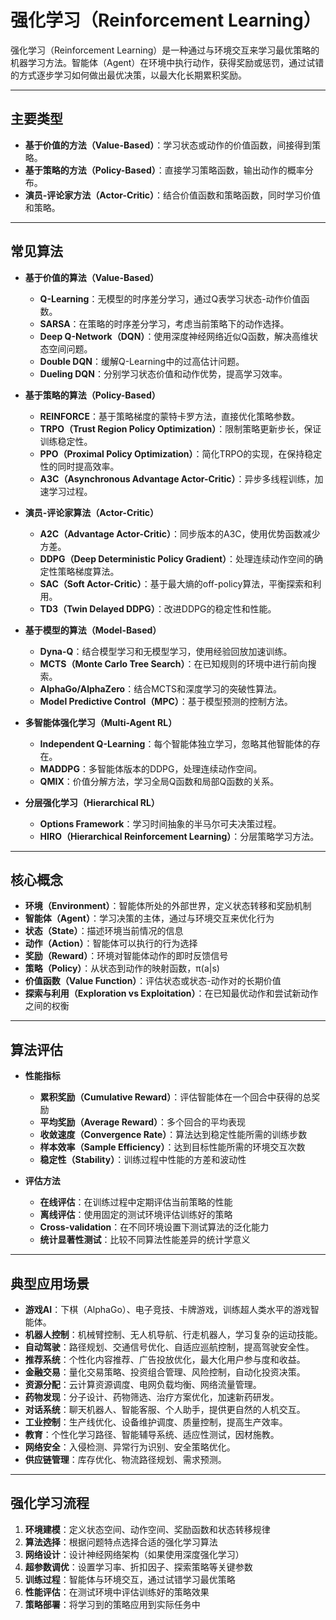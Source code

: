 # 强化学习（Reinforcement Learning）

强化学习（Reinforcement Learning）是一种通过与环境交互来学习最优策略的机器学习方法。智能体（Agent）在环境中执行动作，获得奖励或惩罚，通过试错的方式逐步学习如何做出最优决策，以最大化长期累积奖励。

---

## 主要类型

- **基于价值的方法（Value-Based）**：学习状态或动作的价值函数，间接得到策略。
- **基于策略的方法（Policy-Based）**：直接学习策略函数，输出动作的概率分布。
- **演员-评论家方法（Actor-Critic）**：结合价值函数和策略函数，同时学习价值和策略。

---

## 常见算法

- **基于价值的算法（Value-Based）**
  - **Q-Learning**：无模型的时序差分学习，通过Q表学习状态-动作价值函数。
  - **SARSA**：在策略的时序差分学习，考虑当前策略下的动作选择。
  - **Deep Q-Network（DQN）**：使用深度神经网络近似Q函数，解决高维状态空间问题。
  - **Double DQN**：缓解Q-Learning中的过高估计问题。
  - **Dueling DQN**：分别学习状态价值和动作优势，提高学习效率。

- **基于策略的算法（Policy-Based）**
  - **REINFORCE**：基于策略梯度的蒙特卡罗方法，直接优化策略参数。
  - **TRPO（Trust Region Policy Optimization）**：限制策略更新步长，保证训练稳定性。
  - **PPO（Proximal Policy Optimization）**：简化TRPO的实现，在保持稳定性的同时提高效率。
  - **A3C（Asynchronous Advantage Actor-Critic）**：异步多线程训练，加速学习过程。

- **演员-评论家算法（Actor-Critic）**
  - **A2C（Advantage Actor-Critic）**：同步版本的A3C，使用优势函数减少方差。
  - **DDPG（Deep Deterministic Policy Gradient）**：处理连续动作空间的确定性策略梯度算法。
  - **SAC（Soft Actor-Critic）**：基于最大熵的off-policy算法，平衡探索和利用。
  - **TD3（Twin Delayed DDPG）**：改进DDPG的稳定性和性能。

- **基于模型的算法（Model-Based）**
  - **Dyna-Q**：结合模型学习和无模型学习，使用经验回放加速训练。
  - **MCTS（Monte Carlo Tree Search）**：在已知规则的环境中进行前向搜索。
  - **AlphaGo/AlphaZero**：结合MCTS和深度学习的突破性算法。
  - **Model Predictive Control（MPC）**：基于模型预测的控制方法。

- **多智能体强化学习（Multi-Agent RL）**
  - **Independent Q-Learning**：每个智能体独立学习，忽略其他智能体的存在。
  - **MADDPG**：多智能体版本的DDPG，处理连续动作空间。
  - **QMIX**：价值分解方法，学习全局Q函数和局部Q函数的关系。

- **分层强化学习（Hierarchical RL）**
  - **Options Framework**：学习时间抽象的半马尔可夫决策过程。
  - **HIRO（Hierarchical Reinforcement Learning）**：分层策略学习方法。

---

## 核心概念

- **环境（Environment）**：智能体所处的外部世界，定义状态转移和奖励机制
- **智能体（Agent）**：学习决策的主体，通过与环境交互来优化行为
- **状态（State）**：描述环境当前情况的信息
- **动作（Action）**：智能体可以执行的行为选择
- **奖励（Reward）**：环境对智能体动作的即时反馈信号
- **策略（Policy）**：从状态到动作的映射函数，π(a|s)
- **价值函数（Value Function）**：评估状态或状态-动作对的长期价值
- **探索与利用（Exploration vs Exploitation）**：在已知最优动作和尝试新动作之间的权衡

---

## 算法评估

- **性能指标**
  - **累积奖励（Cumulative Reward）**：评估智能体在一个回合中获得的总奖励
  - **平均奖励（Average Reward）**：多个回合的平均表现
  - **收敛速度（Convergence Rate）**：算法达到稳定性能所需的训练步数
  - **样本效率（Sample Efficiency）**：达到目标性能所需的环境交互次数
  - **稳定性（Stability）**：训练过程中性能的方差和波动性

- **评估方法**
  - **在线评估**：在训练过程中定期评估当前策略的性能
  - **离线评估**：使用固定的测试环境评估训练好的策略
  - **Cross-validation**：在不同环境设置下测试算法的泛化能力
  - **统计显著性测试**：比较不同算法性能差异的统计学意义

---

## 典型应用场景

- **游戏AI**：下棋（AlphaGo）、电子竞技、卡牌游戏，训练超人类水平的游戏智能体。
- **机器人控制**：机械臂控制、无人机导航、行走机器人，学习复杂的运动技能。
- **自动驾驶**：路径规划、交通信号优化、自适应巡航控制，提高驾驶安全性。
- **推荐系统**：个性化内容推荐、广告投放优化，最大化用户参与度和收益。
- **金融交易**：量化交易策略、投资组合管理、风险控制，自动化投资决策。
- **资源分配**：云计算资源调度、电网负载均衡、网络流量管理。
- **药物发现**：分子设计、药物筛选、治疗方案优化，加速新药研发。
- **对话系统**：聊天机器人、智能客服、个人助手，提供更自然的人机交互。
- **工业控制**：生产线优化、设备维护调度、质量控制，提高生产效率。
- **教育**：个性化学习路径、智能辅导系统、适应性测试，因材施教。
- **网络安全**：入侵检测、异常行为识别、安全策略优化。
- **供应链管理**：库存优化、物流路径规划、需求预测。

---

## 强化学习流程

1. **环境建模**：定义状态空间、动作空间、奖励函数和状态转移规律
2. **算法选择**：根据问题特点选择合适的强化学习算法
3. **网络设计**：设计神经网络架构（如果使用深度强化学习）
4. **超参数调优**：设置学习率、折扣因子、探索策略等关键参数
5. **训练过程**：智能体与环境交互，通过试错学习最优策略
6. **性能评估**：在测试环境中评估训练好的策略效果
7. **策略部署**：将学习到的策略应用到实际任务中
